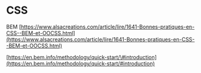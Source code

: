 # CSS

BEM [https://www.alsacreations.com/article/lire/1641-Bonnes-pratiques-en-CSS--BEM-et-OOCSS.html](https://www.alsacreations.com/article/lire/1641-Bonnes-pratiques-en-CSS--BEM-et-OOCSS.html)

[https://en.bem.info/methodology/quick-start/\#introduction](https://en.bem.info/methodology/quick-start/#introduction)

